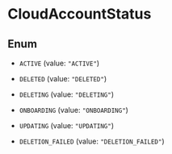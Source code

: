 

# CloudAccountStatus

## Enum


* `ACTIVE` (value: `"ACTIVE"`)

* `DELETED` (value: `"DELETED"`)

* `DELETING` (value: `"DELETING"`)

* `ONBOARDING` (value: `"ONBOARDING"`)

* `UPDATING` (value: `"UPDATING"`)

* `DELETION_FAILED` (value: `"DELETION_FAILED"`)



